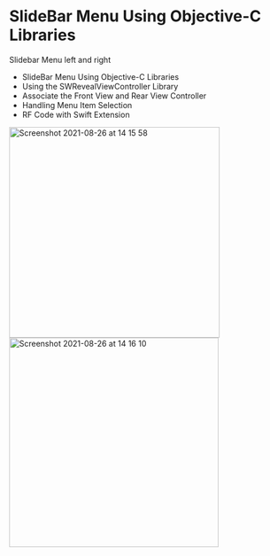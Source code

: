
# SlideBar Menu Using Objective-C Libraries
Slidebar Menu left and right

- SlideBar Menu Using Objective-C Libraries
- Using the SWRevealViewController Library
- Associate the Front View and Rear View Controller
- Handling Menu Item Selection
- RF Code with Swift Extension

<img width="380" alt="Screenshot 2021-08-26 at 14 15 58" src="https://user-images.githubusercontent.com/48089787/130962039-ffa54c44-104b-4d80-85bd-467d81638ea4.png"><img width="378" alt="Screenshot 2021-08-26 at 14 16 10" src="https://user-images.githubusercontent.com/48089787/130961965-2ab3f173-64e5-4665-8e69-781adf018e17.png">


